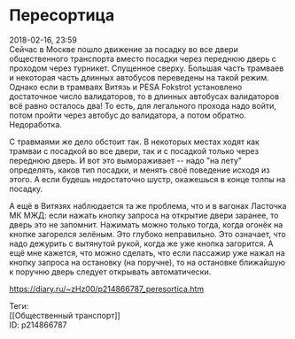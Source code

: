 Пересортица
============

   
 2018-02-16, 23:59   
  Сейчас в Москве пошло движение за посадку во все двери общественного транспорта вместо посадки через переднюю дверь с проходом через турникет. Спущенное сверху. Большая часть трамваев и некоторая часть длинных автобусов переведены на такой режим. Однако если в трамваях Витязь и PESA Fokstrot установлено достаточное число валидаторов, то в длинных автобусах валидаторов всё равно осталось два! То есть, для легального прохода надо войти, потом пройти через автобус до валидатора, а потом обратно. Недоработка.   
   
 С травмаями же дело обстоит так. В некоторых местах ходят как трамваи с посадкой во все двери, так и с посадкой только через переднюю дверь. И вот это вымораживает -- надо "на лету" определять, каков тип посадки, и менять своё поведение исходя из этого. А если будешь недостаточно шустр, окажешься в конце толпы на посадку.   
   
 А ещё в Витязях наблюдается та же проблема, что и в вагонах Ласточка МК МЖД: если нажать кнопку запроса на открытие двери заранее, то дверь это не запомнит. Нажимать можно только тогда, когда огонёк на кнопке загорелся зелёным. Это глубоко неправильно. Это означает, что надо дежурить с вытянутой рукой, когда же уже кнопка загорится. А ещё мне кажется, что можно сделать, что если пассажир уже нажал на кнопку запроса на остановку (на поручне), то на остановке ближайшую к поручню дверь следует открывать автоматически.   
    
 <https://diary.ru/~zHz00/p214866787_peresortica.htm>   
   
 Теги:   
 [[Общественный транспорт]]   
 ID: p214866787